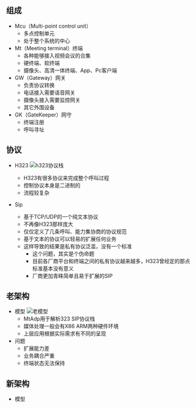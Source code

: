 ## 组成
*	Mcu（Multi-point control unit） 
	* 多点控制单元
	* 处于整个系统的中心
*	Mt（Meeting terminal）终端
	* 各种能够接入视频会议的合集
	* 硬终端、软终端
	* 摄像头、高清一体终端、App、Pc客户端
*	GW（Gateway）网关
	* 负责协议转换
	* 电话接入需要语音网关
	* 摄像头接入需要监控网关
	* 其它外围设备
*	GK（GateKeeper）网守
	* 终端注册
	* 呼叫寻址	
	 
## 协议
*	H323
	![h323协议栈]( https://github.com/neland/neland.github.io/raw/master/images/%E8%A7%86%E9%A2%91%E4%BC%9A%E8%AE%AE-h323.png)
	* H323有很多协议来完成整个呼叫过程
	* 控制协议本身是二进制的
	* 流程较复杂
	
*	Sip
	* 基于TCP/UDP的一个纯文本协议
	* 不再像H323那样庞大
	* 仅仅定义了几条呼叫、能力集协商的协议规范
	* 基于文本的协议可以轻易的扩展任何业务
	* 这样导致的结果是私有协议泛滥，没有一个标准
		* 这个问题，其实是个伪命题
		* 目前各厂商平台和终端之间的私有协议越来越多，H323曾经定的那点标准基本没有意义
		* 厂商更加青睐简单且易于扩展的SIP
	
## 老架构
* 模型
	![老模型](https://github.com/neland/neland.github.io/raw/master/images/%E8%A7%86%E9%A2%91%E4%BC%9A%E8%AE%AE-mcu.png)
	* MtAdp用于解析323 SIP协议栈
	* 媒体处理一般会有X86 ARM两种硬件环境
	* 上层应用根据实际需求有不同的呈现
* 问题
	* 扩展能力差
	* 业务耦合严重
	* 终端状态无法保持

## 新架构
* 模型